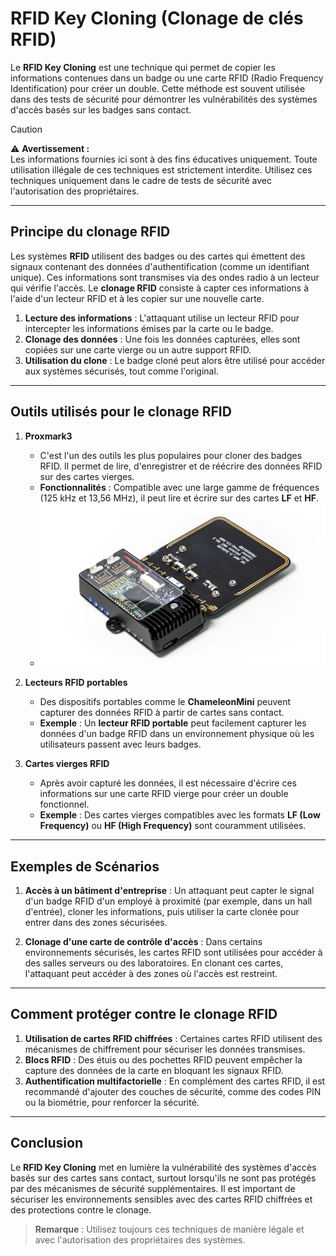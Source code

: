 # RFID Key Cloning (Clonage de clés RFID)

Le **RFID Key Cloning** est une technique qui permet de copier les informations contenues dans un badge ou une carte RFID (Radio Frequency Identification) pour créer un double. Cette méthode est souvent utilisée dans des tests de sécurité pour démontrer les vulnérabilités des systèmes d'accès basés sur les badges sans contact.

> [!CAUTION]  
> ⚠️ **Avertissement :**  
> Les informations fournies ici sont à des fins éducatives uniquement. Toute utilisation illégale de ces techniques est strictement interdite. Utilisez ces techniques uniquement dans le cadre de tests de sécurité avec l'autorisation des propriétaires.

---

## Principe du clonage RFID

Les systèmes **RFID** utilisent des badges ou des cartes qui émettent des signaux contenant des données d'authentification (comme un identifiant unique). Ces informations sont transmises via des ondes radio à un lecteur qui vérifie l'accès. Le **clonage RFID** consiste à capter ces informations à l'aide d'un lecteur RFID et à les copier sur une nouvelle carte.

1. **Lecture des informations** : L'attaquant utilise un lecteur RFID pour intercepter les informations émises par la carte ou le badge.
2. **Clonage des données** : Une fois les données capturées, elles sont copiées sur une carte vierge ou un autre support RFID.
3. **Utilisation du clone** : Le badge cloné peut alors être utilisé pour accéder aux systèmes sécurisés, tout comme l'original.

---

## Outils utilisés pour le clonage RFID

1. **Proxmark3**
   - C'est l'un des outils les plus populaires pour cloner des badges RFID. Il permet de lire, d'enregistrer et de réécrire des données RFID sur des cartes vierges.
   - **Fonctionnalités** : Compatible avec une large gamme de fréquences (125 kHz et 13,56 MHz), il peut lire et écrire sur des cartes **LF** et **HF**.
   - ![Proxmark3](proxmark3.webp)

2. **Lecteurs RFID portables**
   - Des dispositifs portables comme le **ChameleonMini** peuvent capturer des données RFID à partir de cartes sans contact.
   - **Exemple** : Un **lecteur RFID portable** peut facilement capturer les données d'un badge RFID dans un environnement physique où les utilisateurs passent avec leurs badges.

3. **Cartes vierges RFID**
   - Après avoir capturé les données, il est nécessaire d'écrire ces informations sur une carte RFID vierge pour créer un double fonctionnel.
   - **Exemple** : Des cartes vierges compatibles avec les formats **LF (Low Frequency)** ou **HF (High Frequency)** sont couramment utilisées.

---

## Exemples de Scénarios

1. **Accès à un bâtiment d'entreprise** : Un attaquant peut capter le signal d'un badge RFID d'un employé à proximité (par exemple, dans un hall d'entrée), cloner les informations, puis utiliser la carte clonée pour entrer dans des zones sécurisées.
   
2. **Clonage d'une carte de contrôle d'accès** : Dans certains environnements sécurisés, les cartes RFID sont utilisées pour accéder à des salles serveurs ou des laboratoires. En clonant ces cartes, l'attaquant peut accéder à des zones où l'accès est restreint.

---

## Comment protéger contre le clonage RFID

1. **Utilisation de cartes RFID chiffrées** : Certaines cartes RFID utilisent des mécanismes de chiffrement pour sécuriser les données transmises.
2. **Blocs RFID** : Des étuis ou des pochettes RFID peuvent empêcher la capture des données de la carte en bloquant les signaux RFID.
3. **Authentification multifactorielle** : En complément des cartes RFID, il est recommandé d'ajouter des couches de sécurité, comme des codes PIN ou la biométrie, pour renforcer la sécurité.

---

## Conclusion

Le **RFID Key Cloning** met en lumière la vulnérabilité des systèmes d'accès basés sur des cartes sans contact, surtout lorsqu'ils ne sont pas protégés par des mécanismes de sécurité supplémentaires. Il est important de sécuriser les environnements sensibles avec des cartes RFID chiffrées et des protections contre le clonage.

> **Remarque** : Utilisez toujours ces techniques de manière légale et avec l'autorisation des propriétaires des systèmes.
